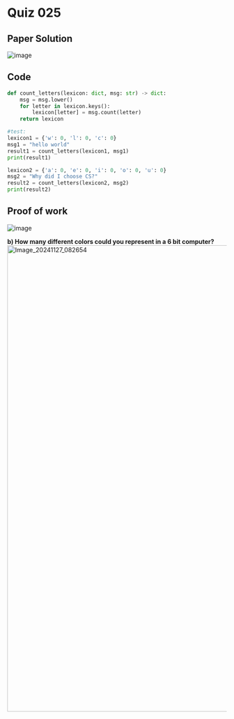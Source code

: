 # Quiz 025

## Paper Solution
![image](https://github.com/user-attachments/assets/bf8708a9-199d-470e-b220-e2d291cb8489)

## Code
```.py
def count_letters(lexicon: dict, msg: str) -> dict:
    msg = msg.lower()
    for letter in lexicon.keys():
        lexicon[letter] = msg.count(letter)
    return lexicon

#test:
lexicon1 = {'w': 0, 'l': 0, 'c': 0}
msg1 = "hello world"
result1 = count_letters(lexicon1, msg1)
print(result1)

lexicon2 = {'a': 0, 'e': 0, 'i': 0, 'o': 0, 'u': 0}
msg2 = "Why did I choose CS?"
result2 = count_letters(lexicon2, msg2)
print(result2)
```
## Proof of work
![image](https://github.com/user-attachments/assets/fc509134-045b-4773-828c-dc53cae597fa)

**b) How many different colors could you represent in a 6 bit computer?**
<img width="1071" alt="Image_20241127_082654" src="https://github.com/user-attachments/assets/dcd35132-e5b1-41ce-a899-aee72e701099">
